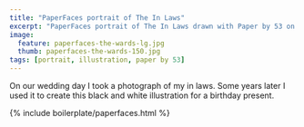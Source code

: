 ```yaml
---
title: "PaperFaces portrait of The In Laws"
excerpt: "PaperFaces portrait of The In Laws drawn with Paper by 53 on an iPad."
image: 
  feature: paperfaces-the-wards-lg.jpg
  thumb: paperfaces-the-wards-150.jpg
tags: [portrait, illustration, paper by 53]
---
```


On our wedding day I took a photograph of my in laws. Some years later I used it to create this black and white illustration for a birthday present.

{% include boilerplate/paperfaces.html %}